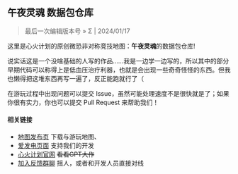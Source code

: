 ## 午夜灵魂 数据包仓库

> 最后一次编辑版本号 » Σ | 2024/01/17

这里是心火计划的原创微恐非对称竞技地图：**午夜灵魂**的数据包仓库!

说实话这是一个没啥基础的人写的作品……我是一边学一边写的，所以其中的部分早期代码可以称得上是低血压治疗利器，也就是会出现一些奇奇怪怪的东西。但我也懒得把这堆东西再写一遍了，反正能跑就行了（

在游玩过程中出现问题可以提交 Issue，虽然可能处理速度不是很快就是了；如果你很有实力，你也可以提交 Pull Request 来帮助我们！

#### 相关链接
- [地图发布页](https://blog.hfpro.top/2023/midnight-soul/) 下载与游玩地图、
- [爱发电页面](https://afdian.net/@HfPro) 支持我们的开发
- [心火计划官网](https://hfpro.top/) ~~看看GPT大作~~
- [加入反馈群聊](https://qm.qq.com/cgi-bin/qm/qr?k=7lBn2CFMzpVvyAuan2Io-ifop62kNMGc&jump_from=webapi&authKey=sZcLbYxG4wtm0qq52m4D0+RTdnuHeIH3A+2qlyMClRU3mZgudXh0abRoiIR38gPj) 摇人，或者和开发人员直接对线
